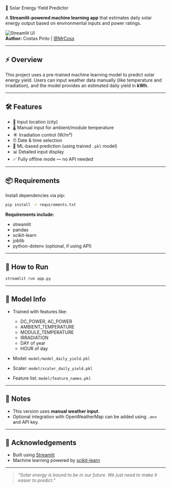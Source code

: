 🔆 Solar Energy Yield Predictor

A **Streamlit-powered machine learning app** that estimates daily solar energy output based on environmental inputs and power ratings.

![Streamlit UI](https://img.shields.io/badge/Built%20with-Streamlit-ff4b4b?logo=streamlit&logoColor=white)  
**Author:** Costas Pinto | [@MrCoss](https://github.com/MrCoss)

---

## ⚡ Overview

This project uses a pre-trained machine learning model to predict solar energy yield. Users can input weather data manually (like temperature and irradiation), and the model provides an estimated daily yield in **kWh**.

---

## 🛠 Features

- 📍 Input location (city)
- 🌡️ Manual input for ambient/module temperature
- ☀️ Irradiation control (W/m²)
- ⏰ Date & time selection
- 🤖 ML-based prediction (using trained `.pkl` model)
- 📊 Detailed input display
- ✅ Fully offline mode — no API needed

---

## 📦 Requirements

Install dependencies via pip:

```bash
pip install -r requirements.txt
````

**Requirements include:**

* streamlit
* pandas
* scikit-learn
* joblib
* python-dotenv (optional, if using API)

---

## 🚀 How to Run

```bash
streamlit run app.py
```

---

## 🧠 Model Info

* Trained with features like:

  * DC\_POWER, AC\_POWER
  * AMBIENT\_TEMPERATURE
  * MODULE\_TEMPERATURE
  * IRRADIATION
  * DAY of year
  * HOUR of day

* Model: `model/model_daily_yield.pkl`

* Scaler: `model/scaler_daily_yield.pkl`

* Feature list: `model/feature_names.pkl`

---

## 🔐 Notes

* This version uses **manual weather input**.
* Optional integration with OpenWeatherMap can be added using `.env` and API key.

---

## 🙌 Acknowledgements

* Built using [Streamlit](https://streamlit.io/)
* Machine learning powered by [scikit-learn](https://scikit-learn.org/)

---

> *“Solar energy is bound to be in our future. We just need to make it easier to predict.”*

